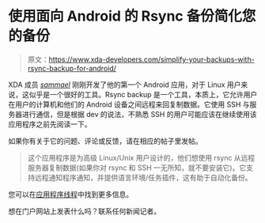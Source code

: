 # 使用面向 Android 的 Rsync 备份简化您的备份

> 原文：<https://www.xda-developers.com/simplify-your-backups-with-rsync-backup-for-android/>

XDA 成员 [_sammael_](http://forum.xda-developers.com/member.php?u=2196679) 刚刚开发了他的第一个 Android 应用，对于 Linux 用户来说，这似乎是一个很好的工具。Rsync backup 是一个工具，本质上，它允许用户在用户的计算机和他们的 Android 设备之间远程来回复制数据。它使用 SSH 与服务器进行通信，但是根据 dev 的说法，不熟悉 SSH 的用户可能应该在继续使用该应用程序之前先阅读一下。

如果你有关于它的问题、评论或反馈，请在相应的帖子里发帖。

> 这个应用程序是为高级 Linux/Unix 用户设计的，他们想使用 rsync 从远程服务器复制数据(如果你对 rsync 和 SSH 一无所知，就不要安装它)。它支持远程通知程序通知，并提供语言环境/任务插件，这有助于自动化备份。

您可以在[应用程序线程](http://forum.xda-developers.com/showthread.php?t=871307)中找到更多信息。

想在门户网站上发表什么吗？联系任何新闻记者。